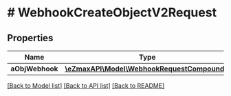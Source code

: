 # # WebhookCreateObjectV2Request

## Properties

Name | Type | Description | Notes
------------ | ------------- | ------------- | -------------
**aObjWebhook** | [**\eZmaxAPI\Model\WebhookRequestCompound[]**](WebhookRequestCompound.md) |  |

[[Back to Model list]](../../README.md#models) [[Back to API list]](../../README.md#endpoints) [[Back to README]](../../README.md)
